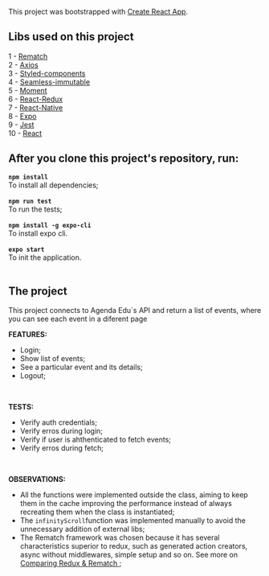 This project was bootstrapped with [Create React App](https://github.com/facebook/create-react-app).


## Libs used on this project

1 - [Rematch](https://github.com/rematch/rematch?target=_blank)<br>
2 - [Axios](https://github.com/axios/axios)<br>
3 - [Styled-components](https://github.com/styled-components/styled-components)<br>
4 - [Seamless-immutable](https://github.com/rtfeldman/seamless-immutable)<br>
5 - [Moment](https://momentjs.com/)<br>
6 - [React-Redux](https://github.com/reduxjs/react-redux)<br>
7 - [React-Native](https://facebook.github.io/react-native)<br>
8 - [Expo](https://expo.io/)<br>
9 - [Jest](https://jestjs.io/)<br>
10 - [React](https://reactjs.org/)<br>


## After you clone this project's repository, run:

**`npm install`** <br>
To install all dependencies;
<br><br>
**`npm run test`** <br>
To run the tests;
<br><br>
**`npm install -g expo-cli`** <br>
To install expo cli.
<br><br>
**`expo start`** <br>
To init the application.<br>
<br>

## The project

This project connects to Agenda Edu`s API and return a list of events, where you can see each event in a diferent page <br>

**FEATURES:**
* Login;
* Show list of events;
* See a particular event and its details;
* Logout;


<br>


**TESTS:**
* Verify auth credentials;
* Verify erros during login;
* Verify if user is ahthenticated to fetch events;
* Verify erros during fetch;


<br>

**OBSERVATIONS:**
* All the functions were implemented outside the class, aiming to keep them in the cache improving the performance instead of always recreating them when the class is instantiated;
* The `infinityScroll`function was implemented manually to avoid the unnecessary addition of external libs;
* The Rematch framework was chosen because it has several characteristics superior to redux, such as generated action creators, async	without middlewares, simple setup and so on. See more on [Comparing Redux & Rematch
](https://github.com/rematch/rematch/blob/master/docs/purpose.md);




